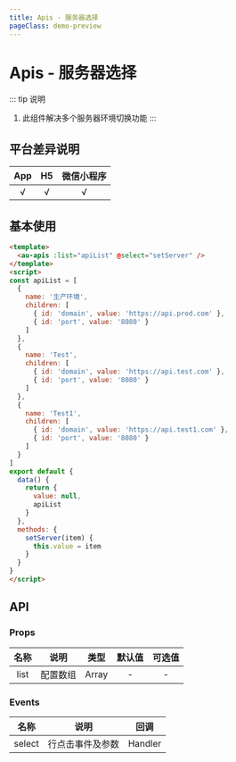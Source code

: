 ```yaml
---
title: Apis - 服务器选择
pageClass: demo-preview
---
```


<DemoPreview url="pages/components/apis"/>

# Apis - 服务器选择

::: tip 说明
1. 此组件解决多个服务器环境切换功能
:::

## 平台差异说明
|  App  |  H5   | 微信小程序 |
| :---: | :---: | :--------: |
|   √   |   √   |     √      |

## 基本使用

```html
<template>
  <au-apis :list="apiList" @select="setServer" />
</template>
<script>
const apiList = [
  {
    name: '生产环境',
    children: [
      { id: 'domain', value: 'https://api.prod.com' },
      { id: 'port', value: '8080' }
    ]
  },
  {
    name: 'Test',
    children: [
      { id: 'domain', value: 'https://api.test.com' },
      { id: 'port', value: '8080' }
    ]
  },
  {
    name: 'Test1',
    children: [
      { id: 'domain', value: 'https://api.test1.com' },
      { id: 'port', value: '8080' }
    ]
  }
]
export default {
  data() {
    return {
      value: null,
      apiList
    }
  },
  methods: {
    setServer(item) {
      this.value = item
    }
  }
}
</script>
```

## API
### Props
| 名称 | 说明 | 类型 | 默认值 | 可选值 |
| :--: | :--: | :--: | :--: | :--: |
| list | 配置数组 |	Array |	- | - |

### Events
| 名称 | 说明 | 回调 |
| :--: | :--: | :--: |
| select |	行点击事件及参数| 	Handler	|	

